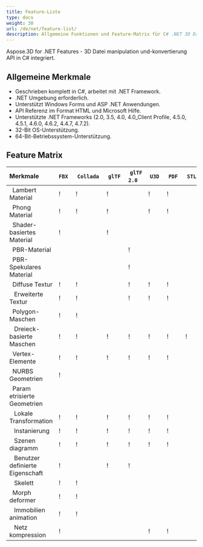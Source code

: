 ```yaml
---
title: Feature-Liste
type: docs
weight: 30
url: /de/net/feature-list/
description: Allgemeine Funktionen und Feature-Matrix für C# .NET 3D Datei manipulation und-konvertierung API.
---
```

Aspose.3D for .NET Features - 3D Datei manipulation und-konvertierung API in C# integriert.

##  **Allgemeine Merkmale**
- Geschrieben komplett in C#, arbeitet mit .NET Framework.
- .NET Umgebung erforderlich.
- Unterstützt Windows Forms und ASP .NET Anwendungen.
- API Referenz im Format HTML und Microsoft Hilfe.
- Unterstützte .NET Frameworks (2.0, 3.5, 4.0, 4.0_Client Profile, 4.5.0, 4.5.1, 4.6.0, 4.6.2, 4.4.7, 4.7.2).
- 32-Bit OS-Unterstützung.
- 64-Bit-Betriebssystem-Unterstützung.
##  **Feature Matrix**

|**Merkmale** |`FBX` | `Collada` | `glTF` | `glTF 2.0` | `U3D` | `PDF` | `STL` | `OBJ` | `PLY` | `3DS` | `ASE` | `X` | `3MF` | `RVM` | `Draco` |
| :- | :- | :- | :- | :- | :- | :- | :- | :- | :- | :- | :- | :- | :- | :- | :- |
|` `Lambert Material|! [](accept.png) |! [](accept.png) |! [](accept.png) | |! [](accept.png) |! [](accept.png) | |! [](accept.png) | |! [](accept.png) |! [](accept.png) |! [](accept.png) | | | |
|` `Phong Material|! [](accept.png) |! [](accept.png) |! [](accept.png) | |! [](accept.png) |! [](accept.png) | |! [](accept.png) | | |! [](accept.png) |! [](accept.png) | | | |
|` `Shader-basiertes Material|! [](accept.png) | |! [](accept.png) | | | | | | | | | | | | |
|` `PBR-Material| | | |! [](accept.png) | | | | | | | | | | | |
|` `PBR-Spekulares Material| | | |! [](accept.png) | | | | | | | | | | | |
|` `Diffuse Textur|! [](accept.png) |! [](accept.png) | |! [](accept.png) |! [](accept.png) |! [](accept.png) | |! [](accept.png) | |! [](accept.png) |! [](accept.png) |! [](accept.png) |! [](accept.png) | | |
|` ` Erweiterte Textur|! [](accept.png) |! [](accept.png) | |! [](accept.png) |! [](accept.png) |! [](accept.png) | |! [](accept.png) | | | | | | | |
|` `Polygon-Maschen|! [](accept.png) |! [](accept.png) | | | | | |! [](accept.png) | | | | | |! [](accept.png) | |
|` ` Dreieck-basierte Maschen|! [](accept.png) |! [](accept.png) |! [](accept.png) |! [](accept.png) |! [](accept.png) |! [](accept.png) |! [](accept.png) |! [](accept.png) |! [](accept.png) |! [](accept.png) |! [](accept.png) |! [](accept.png) |! [](accept.png) |! [](accept.png) |! [](accept.png) |
|` `Vertex-Elemente|! [](accept.png) |! [](accept.png) |! [](accept.png) |! [](accept.png) |! [](accept.png) |! [](accept.png) | |! [](accept.png) |! [](accept.png) |! [](accept.png) |! [](accept.png) |! [](accept.png) | | |! [](accept.png) |
|` `NURBS Geometrien|! [](accept.png) | | | | | | | | | | | | | | |
|` `Param etrisierte Geometrien| | | | | | | | | | | | | |! [](accept.png) | |
|` ` Lokale Transformation|! [](accept.png) |! [](accept.png) |! [](accept.png) |! [](accept.png) |! [](accept.png) |! [](accept.png) | | | |! [](accept.png) |! [](accept.png) |! [](accept.png) | |! [](accept.png) | |
|` ` Instanierung|! [](accept.png) |! [](accept.png) |! [](accept.png) |! [](accept.png) |! [](accept.png) |! [](accept.png) | | | | | | | | | |
|` ` Szenen diagramm|! [](accept.png) |! [](accept.png) |! [](accept.png) |! [](accept.png) |! [](accept.png) |! [](accept.png) | | | |! [](accept.png) | |! [](accept.png) | |! [](accept.png) | |
|` ` Benutzer definierte Eigenschaft|! [](accept.png) | |! [](accept.png) |! [](accept.png) | | | | | | | | | | | |
|` ` Skelett|! [](accept.png) |! [](accept.png) | | | | | | | | | | | | | |
|` `Morph deformer|! [](accept.png) |! [](accept.png) | | | | | | | | | | | | | |
|` ` Immobilien animation|! [](accept.png) |! [](accept.png) | | | | | | | | | | | | | |
|` ` Netz kompression|! [](accept.png) | | | |! [](accept.png) |! [](accept.png) | | | | | | |! [](accept.png) | |! [](accept.png) |

